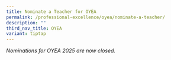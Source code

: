 ```yaml
---
title: Nominate a Teacher for OYEA
permalink: /professional-excellence/oyea/nominate-a-teacher/
description: ""
third_nav_title: OYEA
variant: tiptap
---
```

<p><em>Nominations for OYEA 2025 are now closed.</em>
</p>
<p></p>
